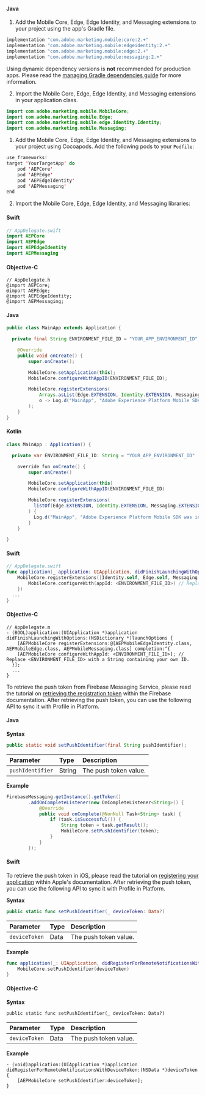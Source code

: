 <Variant platform="android" task="import" repeat="6"/>

#### Java

1. Add the Mobile Core, Edge, Edge Identity, and Messaging extensions to your project using the app's Gradle file.

```java
implementation "com.adobe.marketing.mobile:core:2.+"
implementation "com.adobe.marketing.mobile:edgeidentity:2.+"
implementation "com.adobe.marketing.mobile:edge:2.+"
implementation "com.adobe.marketing.mobile:messaging:2.+"
```

<InlineNestedAlert variant="warning" header="false" iconPosition="left">

Using dynamic dependency versions is **not** recommended for production apps. Please read the [managing Gradle dependencies guide](../../manage-gradle-dependencies.md) for more information. 

</InlineNestedAlert>

2. Import the Mobile Core, Edge, Edge Identity, and Messaging extensions in your application class.

```java
import com.adobe.marketing.mobile.MobileCore;
import com.adobe.marketing.mobile.Edge;
import com.adobe.marketing.mobile.edge.identity.Identity;
import com.adobe.marketing.mobile.Messaging;
```

<Variant platform="ios" task="import" repeat="7"/>

1. Add the Mobile Core, Edge, Edge Identity, and Messaging extensions to your project using Cocoapods. Add the following pods to your `Podfile`:

```swift
use_frameworks!
target 'YourTargetApp' do
    pod 'AEPCore'
    pod 'AEPEdge'
    pod 'AEPEdgeIdentity'
    pod 'AEPMessaging'
end
```

2. Import the Mobile Core, Edge, Edge Identity, and Messaging libraries:

#### Swift

```swift
// AppDelegate.swift
import AEPCore
import AEPEdge
import AEPEdgeIdentity
import AEPMessaging
```

#### Objective-C

```objc
// AppDelegate.h
@import AEPCore;
@import AEPEdge;
@import AEPEdgeIdentity;
@import AEPMessaging;
```

<Variant platform="android" task="register" repeat="4"/>

#### Java

```java
public class MainApp extends Application {

  private final String ENVIRONMENT_FILE_ID = "YOUR_APP_ENVIRONMENT_ID";

    @Override
    public void onCreate() {
        super.onCreate();

        MobileCore.setApplication(this);
        MobileCore.configureWithAppID(ENVIRONMENT_FILE_ID);

        MobileCore.registerExtensions(
            Arrays.asList(Edge.EXTENSION, Identity.EXTENSION, Messaging.EXTENSION),
            o -> Log.d("MainApp", "Adobe Experience Platform Mobile SDK was initialized.")
        );
    }
}
```

#### Kotlin

```java
class MainApp : Application() {

  private var ENVIRONMENT_FILE_ID: String = "YOUR_APP_ENVIRONMENT_ID"

    override fun onCreate() {
        super.onCreate()

        MobileCore.setApplication(this)
        MobileCore.configureWithAppID(ENVIRONMENT_FILE_ID)

        MobileCore.registerExtensions(
          listOf(Edge.EXTENSION, Identity.EXTENSION, Messaging.EXTENSION)
        ) {
          Log.d("MainApp", "Adobe Experience Platform Mobile SDK was initialized.")
        }
    }

}
```

<Variant platform="ios" task="register" repeat="4"/>

#### Swift

```swift
// AppDelegate.swift
func application(_ application: UIApplication, didFinishLaunchingWithOptions launchOptions: [UIApplication.LaunchOptionsKey: Any]?) -> Bool {
    MobileCore.registerExtensions([Identity.self, Edge.self, Messaging.self], {
        MobileCore.configureWith(appId: <ENVIRONMENT_FILE_ID>) // Replace <ENVIRONMENT_FILE_ID> with a String containing your own ID.
    })
  ...
}
```

#### Objective-C

```objc
// AppDelegate.m
- (BOOL)application:(UIApplication *)application didFinishLaunchingWithOptions:(NSDictionary *)launchOptions {
    [AEPMobileCore registerExtensions:@[AEPMobileEdgeIdentity.class, AEPMobileEdge.class, AEPMobileMessaging.class] completion:^{
    [AEPMobileCore configureWithAppId: <ENVIRONMENT_FILE_ID>]; // Replace <ENVIRONMENT_FILE_ID> with a String containing your own ID.
  }];
  ...
}
```

<Variant platform="android" task="sync" repeat="7"/>

To retrieve the push token from Firebase Messaging Service, please read the tutorial on [retrieving the registration token](https://firebase.google.com/docs/cloud-messaging/android/client#retrieve-the-current-registration-token) within the Firebase documentation. After retrieving the push token, you can use the following API to sync it with Profile in Platform.

#### Java

**Syntax**

```java
public static void setPushIdentifier(final String pushIdentifier);
```

| **Parameter** | **Type** | **Description** |
| :----------- | :------- | :-------------- |
| `pushIdentifier` | String | The push token value. |

**Example**

```java
FirebaseMessaging.getInstance().getToken()
        .addOnCompleteListener(new OnCompleteListener<String>() {
            @Override
            public void onComplete(@NonNull Task<String> task) {
                if (task.isSuccessful()) {
                    String token = task.getResult();
                    MobileCore.setPushIdentifier(token);
                }
            }
        });
```

<Variant platform="ios" task="sync" repeat="13"/>

#### Swift

To retrieve the push token in iOS, please read the tutorial on [registering your application](https://developer.apple.com/documentation/usernotifications/registering_your_app_with_apns) within Apple's documentation. After retrieving the push token, you can use the following API to sync it with Profile in Platform.

**Syntax**

```swift
public static func setPushIdentifier(_ deviceToken: Data?)
```

| **Parameter** | **Type** | **Description** |
| :----------- | :------- | :-------------- |
| `deviceToken` | Data | The push token value. |

**Example**

```swift
func application(_: UIApplication, didRegisterForRemoteNotificationsWithDeviceToken deviceToken: Data) {
    MobileCore.setPushIdentifier(deviceToken)
}
```

#### Objective-C

**Syntax**

```objc
public static func setPushIdentifier(_ deviceToken: Data?)
```

| **Parameter** | **Type** | **Description** |
| :----------- | :------- | :-------------- |
| `deviceToken` | Data | The push token value. |

**Example**

```objc
- (void)application:(UIApplication *)application didRegisterForRemoteNotificationsWithDeviceToken:(NSData *)deviceToken { 
    [AEPMobileCore setPushIdentifier:deviceToken];
}
```
